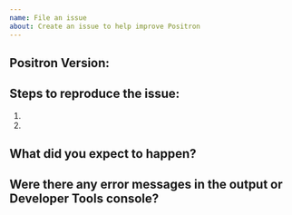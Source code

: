 ```yaml
---
name: File an issue
about: Create an issue to help improve Positron
---
```

<!-- ⚠️⚠️ Do Not Delete This! bug_report_template ⚠️⚠️ -->
<!-- Copy the Positron Version from the Positron > About menu -->
## Positron Version:

## Steps to reproduce the issue:

1.
2.


## What did you expect to happen?


## Were there any error messages in the output or Developer Tools console?

